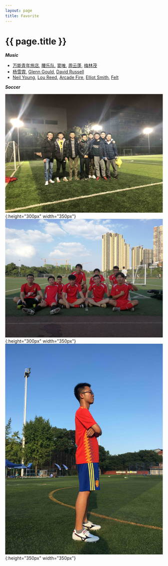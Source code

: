```yaml
---
layout: page
title: Favorite
---
```


# {{ page.title }}

***Music***

+ [万能青年旅店][wan], [腰乐队][yao], [窦唯][dou], [周云蓬][zhou], [梅林茂][mei]
+ [杨雪霏][yang], [Glenn Gould][gg], [David Russell][dr]
+ [Neil Young][ny], [Lou Reed][lr], [Arcade Fire][af], [Elliot Smith][es], [Felt][fe]

***Soccer***

![](/images/highschoolteam.JPG#center){:height="300px" width="350px"}
![](/images/collegeteam.JPG#center){:height="300px" width="350px"}
![](/images/mefootball.JPG#center){:height="350px" width="350px"}

[ny]:https://www.bilibili.com/video/av34664621/
[jd]:https://www.bilibili.com/video/BV1MW411o7KH?from=search&seid=6325135152821126423
[lr]:http://music.163.com/video?id=17F546465BA37991FF2109A82A4A4D25&userid=117220895
[af]:https://www.bilibili.com/video/BV1ZJ411u7Ha/?spm_id_from=333.788.videocard.0
[es]:http://music.163.com/video?id=F0D318F0F8B78920E85A902489479EAA&userid=117220895
[fe]:https://www.youtube.com/watch?v=r8xAD-InVaI
[dr]:https://www.youtube.com/watch?v=h7o3_SLYKhE
[gg]:https://www.bilibili.com/video/av34664621/
[wan]:http://music.163.com/video?id=7FEF38327A20F785877A5792547F09EB&userid=117220895
[yao]:https://www.bilibili.com/video/BV1Xs411z7g4?from=search&seid=15830351474333120379
[dou]: https://www.bilibili.com/video/BV1Mt411Q7kX?from=search&seid=18025296066603932261
[yang]: https://www.bilibili.com/video/BV1us4114793?from=search&seid=14620278094868248936
[mei]: http://music.163.com/video?id=059F01C4B24A839994C7E3526A7BCD90&userid=117220895
[zhou]:http://music.163.com/video?id=C5A6E30CC0A665D3429C5C0880D435B1&userid=117220895